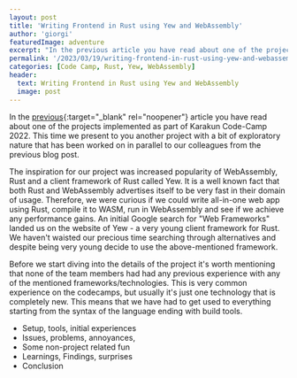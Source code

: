 ```yaml
---
layout: post
title: 'Writing Frontend in Rust using Yew and WebAssembly'
author: 'giorgi'
featuredImage: adventure
excerpt: "In the previous article you have read about one of the projects implemented as part of Karakun Code-Camp 2022. This time we present to you another project with a bit of exploratory nature that has been worked on in parallel to our colleagues from the previous blog post."
permalink: '/2023/03/19/writing-frontend-in-rust-using-yew-and-webassembly.html'
categories: [Code Camp, Rust, Yew, WebAssembly]
header:
  text: Writing Frontend in Rust using Yew and WebAssembly
  image: post
---
```


[//]: # (TODO: Don't forget to change the date both in the name as well as in permalink)

In the [previous](https://dev.karakun.com/2023/01/31/x-buddies.html){:target="_blank" rel="noopener"} article you have read about one of the projects implemented as part of Karakun Code-Camp 2022. This time we present to you another project with a bit of exploratory nature that has been worked on in parallel to our colleagues from the previous blog post. 

The inspiration for our project was increased popularity of WebAssembly, Rust and a client framework of Rust called Yew. It is a well known fact that both Rust and WebAssembly advertises itself to be very fast in their domain of usage. Therefore, we were curious if we could write all-in-one web app using Rust, compile it to WASM, run in WebAssembly and see if we achieve any performance gains. An initial Google search for "Web Frameworks" landed us on the website of Yew - a very young client framework for Rust. We haven't waisted our precious time searching through alternatives and despite being very young decide to use the above-mentioned framework. 

Before we start diving into the details of the project it's worth mentioning that none of the team members had had any previous experience with any of the mentioned frameworks/technologies. This is very common experience on the codecamps, but usually it's just one technology that is completely new. This means that we have had to get used to everything starting from the syntax of the language ending with build tools. 

- Setup, tools, initial experiences
- Issues, problems, annoyances, 
- Some non-project related fun
- Learnings, Findings, surprises
- Conclusion